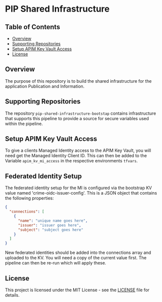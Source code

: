 # PIP Shared Infrastructure

## Table of Contents

- [Overview](#overview)
- [Supporting Repositories](#supporting-repositories)
- [Setup APIM Key Vault Access](#setup-apim-key-vault-access)
- [License](#license)

## Overview

The purpose of this repository is to build the shared infrastructure for the application Publication and Information.

## Supporting Repositories

The repository `pip-shared-infrastructure-bootstap` contains infrastructure that supports this pipeline to provide a source for secure variables used within the pipeline.

## Setup APIM Key Vault Access

To give a clients Managed Identity access to the APIM Key Vault, you will need get the Managed Identity Client ID.
This can then be added to the Variable `apim_kv_mi_access` in the respective environments `tfvars`.

## Federated Identity Setup

The federated identity setup for the MI is configured via the bootstrap KV value named 'crime-oidc-issuer-config'. This is a JSON object that contains the following properties:

```json
{
  "connections": [
    {
      "name": "unique name goes here",
      "issuer": "issuer goes here",
      "subject": "subject goes here"
    }
  ]
}
```

New federated identities should be added into the connections array and uploaded to the KV. You will need a copy of the current value first. The pipeline can then be re-run which will apply these.

## License

This project is licensed under the MIT License - see the [LICENSE](LICENSE) file for details.
